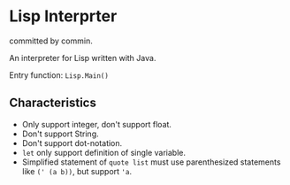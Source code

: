 # Lisp Interprter
committed by commin.

An interpreter for Lisp written with Java.

Entry function: `Lisp.Main()`

## Characteristics
 
* Only support integer, don't support float.
* Don't support String.
* Don't support dot-notation.
* `let` only support definition of single variable.
* Simplified statement of `quote list` must use parenthesized statements like `(' (a b))`, but support `'a`.
